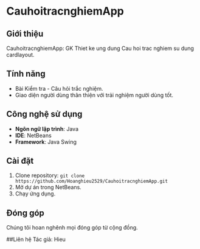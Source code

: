 # CauhoitracnghiemApp

## Giới thiệu
CauhoitracnghiemApp: GK Thiet ke ung dung Cau hoi trac nghiem su dung cardlayout.

## Tính năng
- Bài Kiểm tra - Câu hỏi trắc nghiệm.
- Giao diện người dùng thân thiện với trải nghiệm người dùng tốt.

## Công nghệ sử dụng
- **Ngôn ngữ lập trình**: Java
- **IDE**: NetBeans
- **Framework**: Java Swing

## Cài đặt
1. Clone repository:
 ```git clone https://github.com/Hoanghieu2529/CauhoitracnghiemApp.git```
2. Mở dự án trong NetBeans.
3. Chạy ứng dụng.

## Đóng góp
Chúng tôi hoan nghênh mọi đóng góp từ cộng đồng.

##Liên hệ
Tác giả: Hieu
